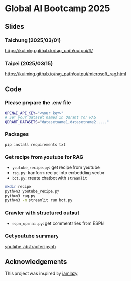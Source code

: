 # Global AI Bootcamp 2025

## Slides
### Taichung (2025/03/01)
https://kuiming.github.io/rag_path/output/#/
### Taipei (2025/03/15)
https://kuiming.github.io/rag_path/output/microsoft_rag.html

## Code
### Please prepare the .env file

```bash
OPENAI_API_KEY="<your key>"
# Set your dataset names in Qdrant for RAG
QDRANT_DATASETS="datasetname1,datasetname2....."
```
### Packages

```bash
pip install requirements.txt
```

### Get recipe from youtube for RAG

- `youtube_recipe.py`: get recipe from youtube
- `rag.py`: tranform recipe into embedding vector
- `bot.py`: create chatbot with `streamlit`
```bash
mkdir recipe
python3 youtube_recipe.py
python3 rag.py
python3 -m streamlit run bot.py
```

### Crawler with structured output
- `espn_openai.py`: get commentaries from ESPN

### Get youtube summary
[youtube_abstracter.ipynb](https://github.com/KuiMing/rag_path/blob/main/youtube_abstracter.ipynb)

## Acknowledgements
This project was inspired by [iamlazy](https://github.com/narumiruna/iamlazy).
